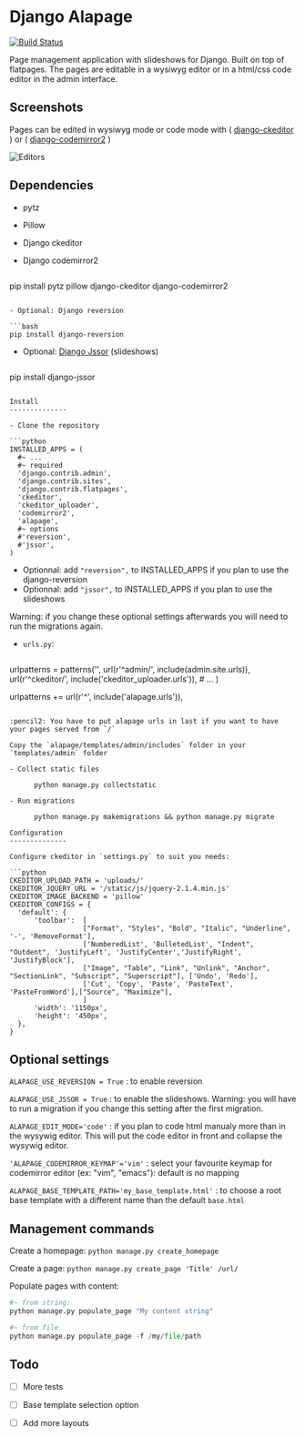 Django Alapage
==============

[![Build Status](https://travis-ci.org/synw/django-alapage.svg?branch=master)](https://travis-ci.org/synw/django-alapage) 

Page management application with slideshows for Django. Built on top of flatpages. 
The pages are editable in a wysiwyg editor or in a html/css code editor in the admin interface. 

Screenshots
--------------

Pages can be edited in wysiwyg mode or code mode with ( [django-ckeditor](https://github.com/django-ckeditor/django-ckeditor) ) 
or ( [django-codemirror2](https://github.com/sk1p/django-codemirror2) )

![Editors](https://raw.github.com/synw/django-alapage/master/docs/img/editors.png)


Dependencies
--------------

- pytz
- Pillow
- Django ckeditor
- Django codemirror2

  ```bash
pip install pytz pillow django-ckeditor django-codemirror2
  ```

- Optional: Django reversion

  ```bash
pip install django-reversion
  ```

- Optional: [Django Jssor](https://github.com/synw/django-jssor) (slideshows)

  ```bash
pip install django-jssor
  ```

Install
--------------

- Clone the repository

  ```python
INSTALLED_APPS = (
	#~ ...
	#~ required
	'django.contrib.admin',
	'django.contrib.sites',
	'django.contrib.flatpages',
    'ckeditor',
    'ckeditor_uploader',
    'codemirror2',
    'alapage',
	#~ options 
	#'reversion',
    #'jssor',
)
  ```
- Optionnal: add `"reversion",` to INSTALLED_APPS if you plan to use the django-reversion
- Optionnal: add `"jssor",` to INSTALLED_APPS if you plan to use the slideshows

Warning: if you change these optional settings afterwards you will need to run the migrations again.

- `urls.py`:

  ```python
urlpatterns = patterns('',
	url(r'^admin/', include(admin.site.urls)),
	url(r'^ckeditor/', include('ckeditor_uploader.urls')),
	# ...
	)
  
urlpatterns += url(r'^', include('alapage.urls')),
  ```

:pencil2: You have to put alapage urls in last if you want to have your pages served from `/`

Copy the `alapage/templates/admin/includes` folder in your `templates/admin` folder

- Collect static files

		python manage.py collectstatic

- Run migrations

		python manage.py makemigrations && python manage.py migrate

Configuration
--------------

Configure ckeditor in `settings.py` to suit you needs:

  ```python
CKEDITOR_UPLOAD_PATH = 'uploads/'
CKEDITOR_JQUERY_URL = '/static/js/jquery-2.1.4.min.js'
CKEDITOR_IMAGE_BACKEND = 'pillow'
CKEDITOR_CONFIGS = {
    'default': {
        'toolbar':  [
                    ["Format", "Styles", "Bold", "Italic", "Underline", '-', 'RemoveFormat'],
                    ['NumberedList', 'BulletedList', "Indent", "Outdent", 'JustifyLeft', 'JustifyCenter','JustifyRight', 'JustifyBlock'],
                    ["Image", "Table", "Link", "Unlink", "Anchor", "SectionLink", "Subscript", "Superscript"], ['Undo', 'Redo'],
                    ['Cut', 'Copy', 'Paste', 'PasteText', 'PasteFromWord'],["Source", "Maximize"],
                    ]
        'width': '1150px',
        'height': '450px',
    },
}
  ```

Optional settings
--------------

`ALAPAGE_USE_REVERSION = True` : to enable reversion

`ALAPAGE_USE_JSSOR = True` : to enable the slideshows. Warning: you will have to run a migration if you change this setting after the first migration.

`ALAPAGE_EDIT_MODE='code'` : if you plan to code html manualy more than in the wysywig editor. This will put the code editor in front and collapse the wysywig editor.

`'ALAPAGE_CODEMIRROR_KEYMAP'='vim'` : select your favourite keymap for codemirror editor (ex: "vim", "emacs"): default is no mapping

`ALAPAGE_BASE_TEMPLATE_PATH='my_base_template.html'` : to choose a root base template with a different name than the default `base.html`

Management commands
--------------

Create a homepage: `python manage.py create_homepage`

Create a page: `python manage.py create_page 'Title' /url/`

Populate pages with content:

  ```python
#~ from string:
python manage.py populate_page "My content string"

#~ from file
python manage.py populate_page -f /my/file/path
  ```


Todo
--------------

- [ ] More tests
- [ ] Base template selection option
- [ ] Add more layouts

